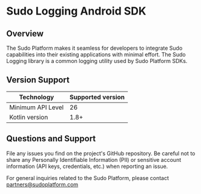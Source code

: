 # Sudo Logging Android SDK

## Overview
The Sudo Platform makes it seamless for developers to integrate Sudo capabilities into their existing applications with minimal effort. The Sudo Logging library is a common logging utility used by Sudo Platform SDKs. 

## Version Support
| Technology             | Supported version |
| ---------------------- | ----------------- |
| Minimum API Level      | 26                |
| Kotlin version         | 1.8+              |

## Questions and Support
File any issues you find on the project's GitHub repository. Be careful not to share any Personally Identifiable Information (PII) or sensitive account information (API keys, credentials, etc.) when reporting an issue.

For general inquiries related to the Sudo Platform, please contact [partners@sudoplatform.com](mailto:partners@sudoplatform.com)



